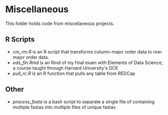 # Miscellaneous
This folder holds code from miscellaneous projects.

## R Scripts
- *cm_rm.R* is an R script that transforms column-major order data to row-major order data. 
- *eds_fin.Rmd* is an Rmd of my final exam with Elements of Data Science, a course taught through Harvard University's DCE
- *pull_rc.R* is an R function that pulls any table from REDCap

## Other
- *process_fasta* is a bash script to separate a single file of containing multiple fastas into multiple files of unique fastas
